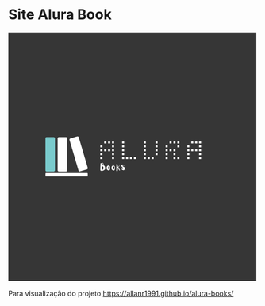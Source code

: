 <h1 aling="center">Site Alura Book</h1>

![Logo do site Alura Books](./AluraBooks.png)


Para visualização do projeto https://allanr1991.github.io/alura-books/
